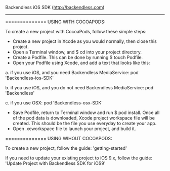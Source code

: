 
Backendless iOS SDK (http://backendless.com)
_____________________________________________

============== USING WITH COCOAPODS:

To create a new project with CocoaPods, follow these simple steps:

- Create a new project in Xcode as you would normally, then close this project.
- Open a Terminal window, and $ cd into your project directory.
- Create a Podfile. This can be done by running $ touch Podfile.
- Open your Podfile using Xcode, and add a text that looks like this:
        
a. if you use iOS, and you need Backendless MediaService: 
        pod 'Backendless-ios-SDK'
    
b. if you use iOS, and you do not need Backendless MediaService:
        pod 'Backendless'
    
c. if you use OSX:
        pod 'Backendless-osx-SDK'

- Save Podfile, return to Terminal window and run $ pod install. Once all of the pod data is downloaded, Xcode project workspace file will be created. This should be the file you use everyday to create your app.
- Open .xcworkspace file to launch your project, and build it.


============== USING WIHOUT COCOAPODS:

To create a new project, follow the guide: 'getting-started'

If you need to update your existing project to iOS 9.x, follow the guide: 'Update Project with Backendless SDK for iOS9'
